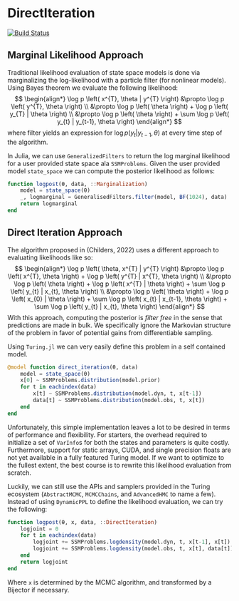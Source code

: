# DirectIteration

[![Build Status](https://github.com/charlesknipp/DirectIteration.jl/actions/workflows/CI.yml/badge.svg?branch=main)](https://github.com/charlesknipp/DirectIteration.jl/actions/workflows/CI.yml?query=branch%3Amain)

## Marginal Likelihood Approach
Traditional likelihood evaluation of state space models is done via marginalizing the log-likelihood with a particle filter (for nonlinear models). Using Bayes theorem we evaluate the following likelihood:
$$
\begin{align*}
\log p \left( x^{T}, \theta | y^{T} \right) &\propto \log p \left( y^{T}, \theta \right) \\
&\propto \log p \left( \theta \right) + \log p \left( y_{T} | \theta \right) \\
&\propto \log p \left( \theta \right) + \sum \log p \left( y_{t} | y_{t-1}, \theta \right)
\end{align*}
$$
where filter yields an expression for $\log p \left( y_{t} | y_{t-1}, \theta \right)$ at every time step of the algorithm.

In Julia, we can use `GeneralizedFilters` to return the log marginal likelihood for a user provided state space ala `SSMProblems`. Given the user provided model `state_space` we can compute the posterior likelihood as follows:

```julia
function logpost(θ, data, ::Marginalization)
	model = state_space(θ)
	_, logmarginal = GeneralisedFilters.filter(model, BF(1024), data)
	return logmarginal
end
```

## Direct Iteration Approach
The algorithm proposed in (Childers, 2022) uses a different approach to evaluating likelihoods like so:
$$
\begin{align*}
	\log p \left( \theta, x^{T} | y^{T} \right) &\propto \log p \left( x^{T}, \theta \right) + \log p \left( y^{T} | x^{T}, \theta \right) \\
	 &\propto \log p \left( \theta \right) + \log p \left( x^{T} | \theta \right) + \sum \log p \left( y_{t} | x_{t}, \theta \right) \\
	 &\propto \log p \left( \theta \right) + \log p \left( x_{0} | \theta \right) + \sum \log p \left( x_{t} | x_{t-1}, \theta \right) + \sum \log p \left( y_{t} | x_{t}, \theta \right)
\end{align*}
$$
With this approach, computing the posterior is *filter free* in the sense that predictions are made in bulk. We specifically ignore the Markovian structure of the problem in favor of potential gains from differentiable sampling.

Using `Turing.jl` we can very easily define this problem in a self contained model.

```julia
@model function direct_iteration(θ, data)
    model = state_space(θ)
    x[0] ~ SSMProblems.distribution(model.prior)
    for t in eachindex(data)
        x[t] ~ SSMProblems.distribution(model.dyn, t, x[t-1])
        data[t] ~ SSMProblems.distribution(model.obs, t, x[t])
    end
end
```

Unfortunately, this simple implementation leaves a lot to be desired in terms of performance and flexibility. For starters, the overhead required to initialize a set of `VarInfo`s for both the states and parameters is quite costly. Furthermore, support for static arrays, CUDA, and single precision floats are not yet available in a fully featured Turing model. If we want to optimize to the fullest extent, the best course is to rewrite this likelihood evaluation from scratch.

Luckily, we can still use the APIs and samplers provided in the Turing ecosystem (`AbstractMCMC`, `MCMCChains`, and `AdvancedHMC` to name a few). Instead of using `DynamicPPL` to define the likelihood evaluation, we can try the following:

```julia
function logpost(θ, x, data, ::DirectIteration)
	logjoint = 0
	for t in eachindex(data)
		logjoint += SSMProblems.logdensity(model.dyn, t, x[t-1], x[t])
		logjoint += SSMProblems.logdensity(model.obs, t, x[t], data[t])
	end
	return logjoint
end
```

Where `x` is determined by the MCMC algorithm, and transformed by a Bijector if necessary.